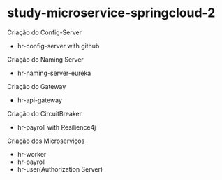 # study-microservice-springcloud-2

Criação do Config-Server
  - hr-config-server with github

Criação do Naming Server
  - hr-naming-server-eureka

Criação do Gateway
  - hr-api-gateway  
  
Criação do CircuitBreaker
  - hr-payroll with Resilience4j

Criação dos Microserviços
  - hr-worker
  - hr-payroll
  - hr-user(Authorization Server)
